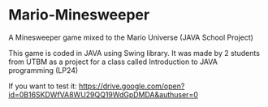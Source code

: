 # Mario-Minesweeper
A Minesweeper game mixed to the Mario Universe (JAVA School Project)

This game is coded in JAVA using Swing library. It was made by 2 students from UTBM as a project for a class called Introduction to JAVA programming (LP24)

If you want to test it: https://drive.google.com/open?id=0B16SKDWfVA8WU29QQ19WdGpDMDA&authuser=0
